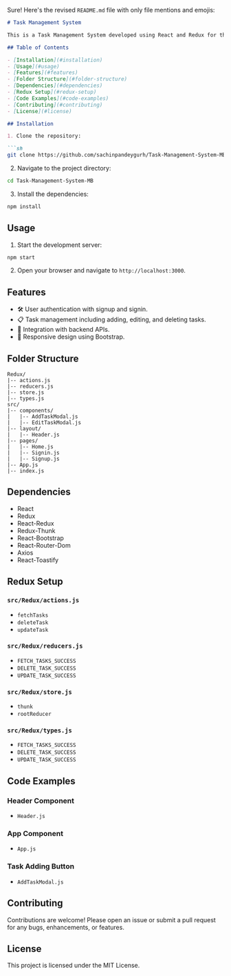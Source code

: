 Sure! Here's the revised `README.md` file with only file mentions and emojis:

```markdown
# Task Management System

This is a Task Management System developed using React and Redux for the frontend, with a Node.js backend. The system allows users to manage their tasks with features like creating, editing, deleting, and viewing tasks.

## Table of Contents

- [Installation](#installation)
- [Usage](#usage)
- [Features](#features)
- [Folder Structure](#folder-structure)
- [Dependencies](#dependencies)
- [Redux Setup](#redux-setup)
- [Code Examples](#code-examples)
- [Contributing](#contributing)
- [License](#license)

## Installation

1. Clone the repository:

```sh
git clone https://github.com/sachinpandeygurh/Task-Management-System-MB.git
```

2. Navigate to the project directory:

```sh
cd Task-Management-System-MB
```

3. Install the dependencies:

```sh
npm install
```

## Usage

1. Start the development server:

```sh
npm start
```

2. Open your browser and navigate to `http://localhost:3000`.

## Features

- 🛠️ User authentication with signup and signin.
- 📋 Task management including adding, editing, and deleting tasks.
- 🔗 Integration with backend APIs.
- 📱 Responsive design using Bootstrap.

## Folder Structure

```plaintext
Redux/
|-- actions.js
|-- reducers.js
|-- store.js
|-- types.js
src/
|-- components/
|   |-- AddTaskModal.js
|   |-- EditTaskModal.js
|-- layout/
|   |-- Header.js
|-- pages/
|   |-- Home.js
|   |-- Signin.js
|   |-- Signup.js
|-- App.js
|-- index.js
```

## Dependencies

- React
- Redux
- React-Redux
- Redux-Thunk
- React-Bootstrap
- React-Router-Dom
- Axios
- React-Toastify

## Redux Setup

### `src/Redux/actions.js`

- `fetchTasks`
- `deleteTask`
- `updateTask`

### `src/Redux/reducers.js`

- `FETCH_TASKS_SUCCESS`
- `DELETE_TASK_SUCCESS`
- `UPDATE_TASK_SUCCESS`

### `src/Redux/store.js`

- `thunk`
- `rootReducer`

### `src/Redux/types.js`

- `FETCH_TASKS_SUCCESS`
- `DELETE_TASK_SUCCESS`
- `UPDATE_TASK_SUCCESS`

## Code Examples

### Header Component

- `Header.js`

### App Component

- `App.js`

### Task Adding Button

- `AddTaskModal.js`

## Contributing

Contributions are welcome! Please open an issue or submit a pull request for any bugs, enhancements, or features.

## License

This project is licensed under the MIT License.
